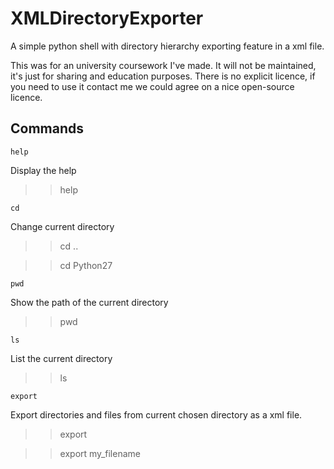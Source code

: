 XMLDirectoryExporter
====================

A simple python shell with directory hierarchy exporting feature in a xml file.

This was for an university coursework I've made.
It will not be maintained, it's just for sharing and education purposes.
There is no explicit licence, if you need to use it contact me we could agree on a nice open-source licence.

Commands
--------

    help
    
Display the help

>> help


    cd
    
Change current directory

>> cd ..

>> cd Python27


    pwd
  
Show the path of the current directory

>> pwd


    ls
    
List the current directory

>> ls


    export
    
Export directories and files from current chosen directory as a xml file.

>> export

>> export my_filename



